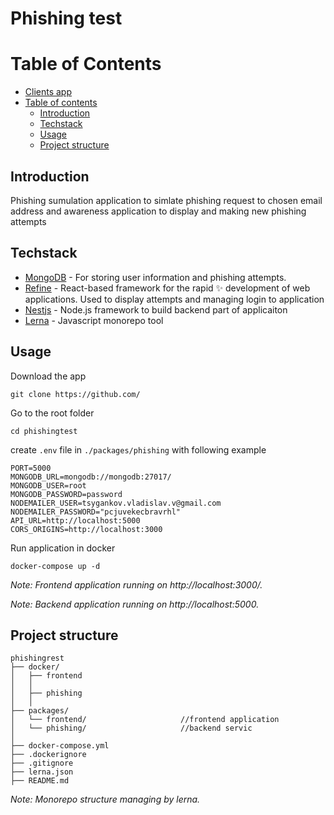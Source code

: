 # Phishing test

# Table of Contents

- [Clients app](#clients-app)
- [Table of contents](#table-of-contents)
  - [Introduction](#introduction)
  - [Techstack](#techstack)
  - [Usage](#usage)
  - [Project structure](#project-structure)

## Introduction

Phishing sumulation application to simlate phishing request to chosen email address and awareness application to display and making new phishing attempts

## Techstack

- [MongoDB](https://www.mongodb.com/) - For storing user information and phishing attempts.
- [Refine](https://refine.dev/) - React-based framework for the rapid ✨ development of web applications. Used to display attempts and managing login to application
- [Nestjs](https://nestjs.com/) - Node.js framework to build backend part of applicaiton
- [Lerna](https://lerna.js.org/) - Javascript monorepo tool

## Usage

Download the app

`git clone https://github.com/`

Go to the root folder

`cd phishingtest`

create `.env` file in `./packages/phishing` with following example

```
PORT=5000
MONGODB_URL=mongodb://mongodb:27017/
MONGODB_USER=root
MONGODB_PASSWORD=password
NODEMAILER_USER=tsygankov.vladislav.v@gmail.com
NODEMAILER_PASSWORD="pcjuvekecbravrhl"
API_URL=http://localhost:5000
CORS_ORIGINS=http://localhost:3000
```

Run application in docker

`docker-compose up -d`

_Note: Frontend application running on http://localhost:3000/._

_Note: Backend application running on http://localhost:5000._


## Project structure

```
phishingrest
├── docker/
│   ├── frontend
│   │
│   ├── phishing
│   │
├── packages/
│   └── frontend/                     //frontend application
│   └── phishing/                     //backend servic
│
├── docker-compose.yml
├── .dockerignore
├── .gitignore
├── lerna.json
├── README.md
```

_Note: Monorepo structure managing by lerna._


